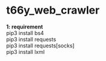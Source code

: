 # t66y_web_crawler

__1: requirement__  
pip3 install bs4  
pip3 install requests    
pip3 install requests[socks]  
pip3 install lxml
